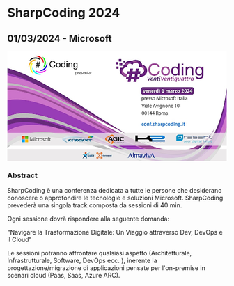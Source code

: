 # SharpCoding 2024
## 01/03/2024 - Microsoft

<img width="700" src="https://github.com/engineering87/TechnicalSessions/blob/main/Posters/2024-03-01 SharpCodingConference.jpg" style="vertical-align:middle"> 

### Abstract
SharpCoding è una conferenza dedicata a tutte le persone che desiderano conoscere o approfondire le tecnologie e soluzioni Microsoft.
SharpCoding prevederà una singola track composta da sessioni di 40 min.

Ogni sessione dovrà rispondere alla seguente domanda:

"Navigare la Trasformazione Digitale: Un Viaggio attraverso Dev, DevOps e il Cloud"

Le sessioni potranno affrontare qualsiasi aspetto (Architetturale, Infrastrutturale, Software, DevOps ecc. ), inerente la progettazione/migrazione di applicazioni pensate per l'on-premise in scenari cloud (Paas, Saas, Azure ARC).
